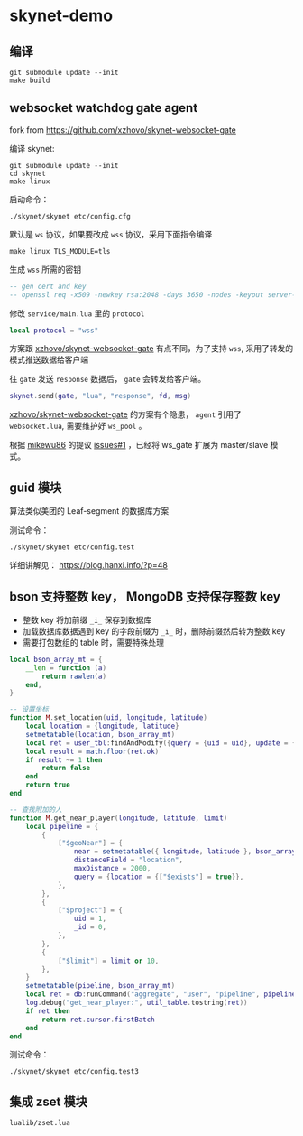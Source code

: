 # skynet-demo

## 编译

```
git submodule update --init
make build
```

## websocket watchdog gate agent

fork from https://github.com/xzhovo/skynet-websocket-gate

编译 skynet:

```
git submodule update --init
cd skynet
make linux
```

启动命令：

```
./skynet/skynet etc/config.cfg
```

默认是 `ws` 协议，如果要改成 `wss` 协议，采用下面指令编译

```
make linux TLS_MODULE=tls
```

生成 `wss` 所需的密钥

```lua
-- gen cert and key
-- openssl req -x509 -newkey rsa:2048 -days 3650 -nodes -keyout server-key.pem -out server-cert.pem
```

修改 `service/main.lua` 里的 `protocol`

```lua
local protocol = "wss"
```


方案跟 [xzhovo/skynet-websocket-gate](https://github.com/xzhovo/skynet-websocket-gate) 有点不同，为了支持 `wss`, 采用了转发的模式推送数据给客户端

往 `gate` 发送 `response` 数据后， `gate` 会转发给客户端。

```lua
skynet.send(gate, "lua", "response", fd, msg)
```

[xzhovo/skynet-websocket-gate](https://github.com/xzhovo/skynet-websocket-gate) 的方案有个隐患， `agent` 引用了 `websocket.lua`, 需要维护好 `ws_pool` 。


根据 [mikewu86](https://github.com/mikewu86) 的提议 [issues#1](https://github.com/hanxi/skynet-demo/issues/1) ，已经将 ws_gate 扩展为 master/slave 模式。

## guid 模块

算法类似美团的 Leaf-segment 的数据库方案

测试命令：

```
./skynet/skynet etc/config.test
```

详细讲解见： https://blog.hanxi.info/?p=48

## bson 支持整数 key， MongoDB 支持保存整数 key

- 整数 key 将加前缀 `_i_` 保存到数据库
- 加载数据库数据遇到 key 的字段前缀为 `_i_` 时，删除前缀然后转为整数 key
- 需要打包数组的 table 时，需要特殊处理

```lua
local bson_array_mt = {
    __len = function (a)
        return rawlen(a)
    end,
}

-- 设置坐标
function M.set_location(uid, longitude, latitude)
    local location = {longitude, latitude}
    setmetatable(location, bson_array_mt)
    local ret = user_tbl:findAndModify({query = {uid = uid}, update = {["$set"] = {location = location}}})
    local result = math.floor(ret.ok)
    if result ~= 1 then
        return false
    end
    return true
end

-- 查找附加的人
function M.get_near_player(longitude, latitude, limit)
    local pipeline = {
        {
            ["$geoNear"] = {
                near = setmetatable({ longitude, latitude }, bson_array_mt),
                distanceField = "location",
                maxDistance = 2000,
                query = {location = {["$exists"] = true}},
            },
        },
        {
            ["$project"] = {
                uid = 1,
                _id = 0,
            },
        },
        {
            ["$limit"] = limit or 10,
        },
    }
    setmetatable(pipeline, bson_array_mt)
    local ret = db:runCommand("aggregate", "user", "pipeline", pipeline, "cursor", {})
    log.debug("get_near_player:", util_table.tostring(ret))
    if ret then
        return ret.cursor.firstBatch
    end
end
```

测试命令：

```
./skynet/skynet etc/config.test3
```

## 集成 zset 模块

`lualib/zset.lua`

